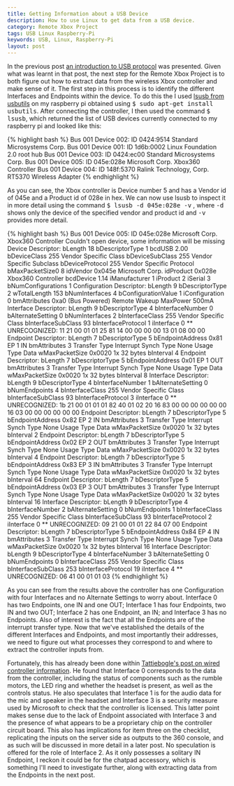 ```yaml
---
title: Getting Information about a USB Device
description: How to use Linux to get data from a USB device.
category: Remote Xbox Project
tags: USB Linux Raspberry-Pi
keywords: USB, Linux, Raspberry-Pi
layout: post
---
```

In the previous post [an introduction to USB protocol](/2015/an-introduction-to-usb-protocol) was presented.
Given what was learnt in that post, the next step for the Remote Xbox Project is to both figure out how to extract data from the wireless Xbox controller and make sense of it.
The first step in this process is to identify the different Interfaces and Endpoints within the device.
To do this the I used [lsusb from usbutils](https://github.com/gregkh/usbutils) on my raspberry pi obtained using
<kbd>$ sudo apt-get install usbutils</kbd>.
After connecting the controller, I then used the command
<kbd>$ lsusb</kbd>, which returned the list of USB devices currently connected to my raspberry pi and looked like this:

{% highlight bash %}
Bus 001 Device 002: ID 0424:9514 Standard Microsystems Corp.
Bus 001 Device 001: ID 1d6b:0002 Linux Foundation 2.0 root hub
Bus 001 Device 003: ID 0424:ec00 Standard Microsystems Corp.
Bus 001 Device 005: ID 045e:028e Microsoft Corp. Xbox360 Controller
Bus 001 Device 004: ID 148f:5370 Ralink Technology, Corp. RT5370 Wireless Adapter
{% endhighlight %}

As you can see, the Xbox controller is Device number 5 and has a Vendor id of 045e and a Product id of 028e in hex. We can now use lsusb to inspect it in more detail using the command
<kbd>$ lsusb -d 045e:028e -v</kbd>
, where
<kbd>-d</kbd>
shows only the device of the specified vendor and product id and
<kbd>-v</kbd>
provides more detail.

{% highlight bash %}
Bus 001 Device 005: ID 045e:028e Microsoft Corp. Xbox360 Controller
Couldn't open device, some information will be missing
Device Descriptor:
  bLength                18
  bDescriptorType         1
  bcdUSB               2.00
  bDeviceClass          255 Vendor Specific Class
  bDeviceSubClass       255 Vendor Specific Subclass
  bDeviceProtocol       255 Vendor Specific Protocol
  bMaxPacketSize0         8
  idVendor           0x045e Microsoft Corp.
  idProduct          0x028e Xbox360 Controller
  bcdDevice            1.14
  iManufacturer           1
  iProduct                2
  iSerial                 3
  bNumConfigurations      1
  Configuration Descriptor:
    bLength                 9
    bDescriptorType         2
    wTotalLength          153
    bNumInterfaces          4
    bConfigurationValue     1
    iConfiguration          0
    bmAttributes         0xa0
      (Bus Powered)
      Remote Wakeup
    MaxPower              500mA
    Interface Descriptor:
      bLength                 9
      bDescriptorType         4
      bInterfaceNumber        0
      bAlternateSetting       0
      bNumInterfaces           2
      bInterfaceClass       255 Vendor Specific Class
      bInterfaceSubClass     93
      bInterfaceProtocol      1
      iInterface              0
      ** UNRECOGNIZED:  11 21 00 01 01 25 81 14 00 00 00 00 13 01 08 00 00
      Endpoint Descriptor:
        bLength                 7
        bDescriptorType         5
        bEndpointAddress     0x81  EP 1 IN
        bmAttributes            3
          Transfer Type            Interrupt
          Synch Type               None
          Usage Type               Data
        wMaxPacketSize     0x0020  1x 32 bytes
        bInterval               4
      Endpoint Descriptor:
        bLength                 7
        bDescriptorType         5
        bEndpointAddress     0x01  EP 1 OUT
        bmAttributes            3
          Transfer Type            Interrupt
          Synch Type               None
          Usage Type               Data
        wMaxPacketSize     0x0020  1x 32 bytes
        bInterval               8
    Interface Descriptor:
      bLength                 9
      bDescriptorType         4
      bInterfaceNumber        1
      bAlternateSetting       0
      bNumEndpoints           4
      bInterfaceClass       255 Vendor Specific Class
      bInterfaceSubClass     93
      bInterfaceProtocol      3
      iInterface              0
      ** UNRECOGNIZED:  1b 21 00 01 01 01 82 40 01 02 20 16 83 00 00 00 00 00 00 16 03 00 00 00 00 00 00
      Endpoint Descriptor:
        bLength                 7
        bDescriptorType         5
        bEndpointAddress     0x82  EP 2 IN
        bmAttributes            3
          Transfer Type            Interrupt
          Synch Type               None
          Usage Type               Data
        wMaxPacketSize     0x0020  1x 32 bytes
        bInterval               2
      Endpoint Descriptor:
        bLength                 7
        bDescriptorType         5
        bEndpointAddress     0x02  EP 2 OUT
        bmAttributes            3
          Transfer Type            Interrupt
          Synch Type               None
          Usage Type               Data
        wMaxPacketSize     0x0020  1x 32 bytes
        bInterval               4
      Endpoint Descriptor:
        bLength                 7
        bDescriptorType         5
        bEndpointAddress     0x83  EP 3 IN
        bmAttributes            3
          Transfer Type            Interrupt
          Synch Type               None
          Usage Type               Data
        wMaxPacketSize     0x0020  1x 32 bytes
        bInterval              64
      Endpoint Descriptor:
        bLength                 7
        bDescriptorType         5
        bEndpointAddress     0x03  EP 3 OUT
        bmAttributes            3
          Transfer Type            Interrupt
          Synch Type               None
          Usage Type               Data
        wMaxPacketSize     0x0020  1x 32 bytes
        bInterval              16
    Interface Descriptor:
      bLength                 9
      bDescriptorType         4
      bInterfaceNumber        2
      bAlternateSetting       0
      bNumEndpoints           1
      bInterfaceClass       255 Vendor Specific Class
      bInterfaceSubClass     93
      bInterfaceProtocol      2
      iInterface              0
      ** UNRECOGNIZED:  09 21 00 01 01 22 84 07 00
      Endpoint Descriptor:
        bLength                 7
        bDescriptorType         5
        bEndpointAddress     0x84  EP 4 IN
        bmAttributes            3
          Transfer Type            Interrupt
          Synch Type               None
          Usage Type               Data
        wMaxPacketSize     0x0020  1x 32 bytes
        bInterval              16
    Interface Descriptor:
      bLength                 9
      bDescriptorType         4
      bInterfaceNumber        3
      bAlternateSetting       0
      bNumEndpoints           0
      bInterfaceClass       255 Vendor Specific Class
      bInterfaceSubClass    253
      bInterfaceProtocol     19
      iInterface              4
      ** UNRECOGNIZED:  06 41 00 01 01 03
{% endhighlight %}

As you can see from the results above the controller has one Configuration with four Interfaces and no Alternate Settings to worry about.
Interface 0 has two Endpoints, one IN and one OUT; Interface 1 has four Endpoints, two IN and two OUT; Interface 2 has one Endpoint, an IN; and Interface 3 has no Endpoints.
Also of interest is the fact that all the Endpoints are of the interrupt transfer type.
Now that we've established the details of the different Interfaces and Endpoints, and most importantly their addresses, we need to figure out what processes they correspond to and where to extract the controller inputs from.

Fortunately, this has already been done within [Tattiebogle's post on wired controller information](http://tattiebogle.net/index.php/ProjectRoot/Xbox360Controller/UsbInfo).
He found that Interface 0 corresponds to the data from the controller, including the status of components such as the rumble motors, the LED ring and whether the headset is present, as well as the controls status.
He also speculates that Interface 1 is for the audio data for the mic and speaker in the headset and Interface 3 is a security measure used by Microsoft to check that the controller is licensed.
This latter point makes sense due to the lack of Endpoint associated with Interface 3 and the presence of what appears to be a proprietary chip on the controller circuit board.
This also has implications for item three on the checklist, replicating the inputs on the server side as outputs to the 360 console, and as such will be discussed in more detail in a later post.
No speculation is offered for the role of Interface 2.
As it only possesses a solitary IN Endpoint, I reckon it could be for the chatpad accessory, which is something I'll need to investigate further, along with extracting data from the Endpoints in the next post.
